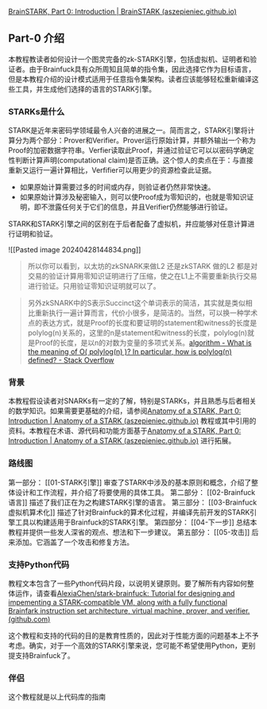 
[BrainSTARK, Part 0: Introduction | BrainSTARK (aszepieniec.github.io)](https://aszepieniec.github.io/stark-brainfuck/)
## Part-0  介绍

本教程教读者如何设计一个图灵完备的zk-STARK引擎，包括虚拟机、证明者和验证者。由于Brainfuck具有众所周知且简单的指令集，因此选择它作为目标语言，但是本教程介绍的设计模式适用于任意指令集架构。读者应该能够轻松重新编译这些工具，并生成他们选择的语言的STARK引擎。


### STARKs是什么

STARK是近年来密码学领域最令人兴奋的进展之一。简而言之，STARK引擎将计算分为两个部分：Prover和Verifier。Prover运行原始计算，并额外输出一个称为Proof的加密数据字符串。Verfier读取此Proof，并通过验证它可以以密码学确定性判断计算声明(computational claim)是否正确。这个惊人的卖点在于：与直接重新又运行一遍计算相比，Verfifier可以用更少的资源检查此证据。

- 如果原始计算需要过多的时间或内存，则验证者仍然非常快速。
- 如果原始计算涉及秘密输入，则可以使Proof成为零知识的，也就是零知识证明，即不泄露任何关于它们的信息，并且Verifier仍然能够进行验证。

STARK和STARK引擎之间的区别在于后者配备了虚拟机，并应能够对任意计算进行证明和验证。

![[Pasted image 20240428144834.png]]

> 	所以你可以看到，以太坊的zkSNARK来做L2 还是zkSTARK 做的L2 都是对交易的验证计算用零知识证明进行了压缩，使之在L1上不需要重新执行交易进行验证。只用验证零知识证明就可以了。


> 另外zkSNARK中的S表示Succinct这个单词表示的简洁，其实就是类似相比重新执行一遍计算而言，代价小很多，是简洁的。当然，可以换一种学术点的表达方式，就是Proof的长度和要证明的statement和witness的长度是polylog(n)关系的，这里的n是statement和witness的长度，polylog(n)就是Proof的长度，是以n的对数为变量的多项式关系。[algorithm - What is the meaning of O( polylog(n) )? In particular, how is polylog(n) defined? - Stack Overflow](https://stackoverflow.com/questions/1801135/what-is-the-meaning-of-o-polylogn-in-particular-how-is-polylogn-defined)


### 背景

本教程假设读者对SNARKs有一定的了解，特别是STARKs，并且熟悉与后者相关的数学知识。如果需要更基础的介绍，请参阅[Anatomy of a STARK, Part 0: Introduction | Anatomy of a STARK (aszepieniec.github.io)](https://aszepieniec.github.io/stark-anatomy/) 教程或其中引用的资料。本教程在术语、源代码和功能方面基于[Anatomy of a STARK, Part 0: Introduction | Anatomy of a STARK (aszepieniec.github.io)](https://aszepieniec.github.io/stark-anatomy/) 进行拓展。

### 路线图

第一部分：  [[01-STARK引擎]] 审查了STARK中涉及的基本原则和概念，介绍了整体设计和工作流程，并介绍了将要使用的具体工具。
第二部分： [[02-Brainfuck语言]] 描述了我们正在为之构建STARK引擎的语言。
第三部分： [[03-Brainfuck虚拟机算术化]] 描述了针对Brainfuck的算术化过程，并编译先前开发的STARK引擎工具以构建适用于Brainfuck的STARK引擎。
第四部分：  [[04-下一步]] 总结本教程并提供一些发人深省的观点、想法和下一步建议。
第五部分：  [[05-攻击]] 后来添加。它涵盖了一个攻击和修复方法。

### 支持Python代码

教程文本包含了一些Python代码片段，以说明关键原则。要了解所有内容如何整体运作，请查看[AlexiaChen/stark-brainfuck: Tutorial for designing and impementing a STARK-compatible VM, along with a fully functional Brainfark instruction set architecture, virtual machine, prover, and verifier. (github.com)](https://github.com/AlexiaChen/stark-brainfuck)

这个教程和支持的代码的目的是教育性质的，因此对于性能方面的问题基本上不予考虑。确实，对于一个高效的STARK引擎来说，您可能不希望使用Python，更别提支持Brainfuck了。
### 伴侣

这个教程就是以上代码库的指南



